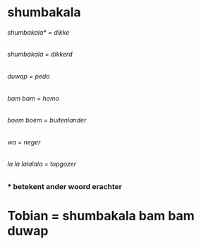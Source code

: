 # shumbakala

###### shumbakala* = dikke
###### shumbakala = dikkerd
###### duwap = pedo
###### bam bam = homo
###### boem boem = buitenlander
###### wa = neger
###### la la lalalala = topgozer

### * betekent ander woord erachter


# Tobian = shumbakala bam bam duwap
